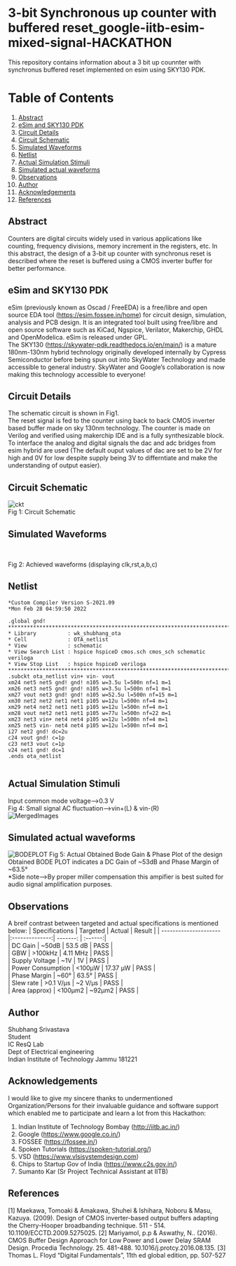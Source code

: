 # 3-bit Synchronous up counter with buffered reset_google-iitb-esim-mixed-signal-HACKATHON
This repository contains information about a 3 bit up counnter with synchronus buffered reset implemented on esim using SKY130 PDK.
# Table of Contents
1) [Abstract](https://github.com/Shubhang1234/MixedSIgnal_Hackathon/edit/main/README.md#abstract-) <br />
2) [eSim and SKY130 PDK](https://github.com/Shubhang1234/MixedSIgnal_Hackathon/blob/main/README.md#esim-and-sky130-pdk) <br />
3) [Circuit Details](https://github.com/Shubhang1234/MixedSIgnal_Hackathon/blob/main/README.md#circuit-details-) <br /> 
4) [Circuit Schematic](https://github.com/Shubhang1234/TwoStage-OTA/edit/main/README.md#refrence-circuit-waveform-) <br />
5) [Simulated Waveforms](https://github.com/Shubhang1234/TwoStage-OTA/edit/main/README.md#schematic-) <br />
6) [Netlist](https://github.com/Shubhang1234/TwoStage-OTA/edit/main/README.md#netlist-) <br />
7) [Actual Simulation Stimuli](https://github.com/Shubhang1234/TwoStage-OTA/edit/main/README.md#actual-simulation-stimuli-) <br />
8) [Simulated actual waveforms](https://github.com/Shubhang1234/TwoStage-OTA/edit/main/README.md#simulated-actual-waveforms-) <br />
9) [Observations](https://github.com/Shubhang1234/TwoStage-OTA/edit/main/README.md#observations-) <br />
10) [Author](https://github.com/Shubhang1234/TwoStage-OTA/edit/main/README.md#author-) <br />
11) [Acknowledgements](https://github.com/Shubhang1234/TwoStage-OTA/edit/main/README.md#acknowledgements-) <br />
12) [References](https://github.com/Shubhang1234/TwoStage-OTA/edit/main/README.md#references-) <br />
## Abstract <br />
Counters are digital circuits widely used in various applications like counting, frequency divisions, memory increment in the registers, etc. In this abstract, the design of a 3-bit up counter with synchronus reset is described where the reset is buffered using a CMOS inverter buffer for better performance.
## eSim and SKY130 PDK
eSim (previously known as Oscad / FreeEDA) is a free/libre and open source EDA tool (https://esim.fossee.in/home) for circuit design, simulation, analysis and PCB design. It is an integrated tool built using free/libre and open source software such as KiCad, Ngspice, Verilator, Makerchip, GHDL and OpenModelica. eSim is released under GPL. <br />
The SKY130 (https://skywater-pdk.readthedocs.io/en/main/) is a mature 180nm-130nm hybrid technology originally developed internally by Cypress Semiconductor before being spun out into SkyWater Technology and made accessible to general industry. SkyWater and Google’s collaboration is now making this technology accessible to everyone!
<br />
## Circuit Details <br />
The schematic circuit is shown in Fig1. <br />
The reset signal is fed to the counter using back to back CMOS inverter based buffer made on sky 130nm technology. The counter is made on Verilog and verified using makerchip IDE and is a fully synthesizable block. <br /> To interface the analog and digital signals the dac and adc bridges from esim hybrid are used (The default ouput values of dac are set to be 2V for high and 0V for low despite supply being 3V to differntiate and make the understanding of output easier). 
 <br />
## Circuit Schematic <br />
![ckt](https://user-images.githubusercontent.com/56774313/194709382-8ef1ee63-ad68-4ced-9988-0dc1d0f8e2e1.png)
<br />
Fig 1: Circuit Schematic
## Simulated Waveforms <br />
 <br />

Fig 2: Achieved waveforms (displaying clk,rst,a,b,c)
## Netlist <br />
```
*Custom Compiler Version S-2021.09
*Mon Feb 28 04:59:50 2022

.global gnd!
********************************************************************************
* Library          : wk_shubhang_ota
* Cell             : OTA_netlist
* View             : schematic
* View Search List : hspice hspiceD cmos.sch cmos_sch schematic veriloga
* View Stop List   : hspice hspiceD veriloga
********************************************************************************
.subckt ota_netlist vin+ vin- vout
xm24 net5 net5 gnd! gnd! n105 w=3.5u l=500n nf=1 m=1
xm26 net3 net5 gnd! gnd! n105 w=3.5u l=500n nf=1 m=1
xm27 vout net3 gnd! gnd! n105 w=52.5u l=500n nf=15 m=1
xm30 net2 net2 net1 net1 p105 w=12u l=500n nf=4 m=1
xm29 net4 net2 net1 net1 p105 w=12u l=500n nf=4 m=1
xm28 vout net2 net1 net1 p105 w=77u l=500n nf=22 m=1
xm23 net3 vin+ net4 net4 p105 w=12u l=500n nf=4 m=1
xm25 net5 vin- net4 net4 p105 w=12u l=500n nf=4 m=1
i27 net2 gnd! dc=2u
c24 vout gnd! c=1p
c23 net3 vout c=1p
v24 net1 gnd! dc=1
.ends ota_netlist
 
``` 
## Actual Simulation Stimuli <br />
Input common mode voltage-->0.3 V <br />
Fig 4: Small signal AC fluctuation-->vin+(L) & vin-(R) <br />![MergedImages](https://user-images.githubusercontent.com/56774313/155460689-fc33f329-06f1-4d11-811d-5864c1810580.png) <br />
## Simulated actual waveforms <br />
![BODEPLOT](https://user-images.githubusercontent.com/56774313/155464974-f0aa7c86-77f1-41d7-88f1-8ec2c4e6faee.png)
Fig 5: Actual Obtained Bode Gain & Phase Plot of the design <br />
Obtained BODE PLOT indicates a DC Gain of ~53dB and Phase Margin of ~63.5° <br />
*Side note-->By proper miller compensation this ampifier is best suited for audio signal amplification purposes.
## Observations <br />
A breif contrast between targeted and actual specifications is mentioned below:
| Specifications        | Targeted       | Actual     | Result  |
| --------------------- |:--------------:| -------:   | :------:|      
| DC Gain               | ~50dB          |   53.5 dB  | PASS    |  
| GBW                   | >100kHz        |   4.11 MHz | PASS    |  
| Supply Voltage        | ~1V            |   1V       | PASS    |  
| Power Consumption     | <100µW         |   17.37 µW | PASS    |  
| Phase Margin          | ~60°           |   63.5°    | PASS    |  
| Slew rate             | >0.1 V/μs      |   ~2 V/μs  | PASS    |  
| Area (approx)         | <100μm2        |   ~92μm2   | PASS    |  
## Author <br />
Shubhang Srivastava <br />
Student <br />
IC ResQ Lab <br />
Dept of Electrical engineering <br />
Indian Institute of Technology Jammu 181221<br />
## Acknowledgements <br />
I would like to give my sincere thanks to undermentioned Organization/Persons for their invaluable guidance and software support which enabled me to participate and learn a lot from this Hackathon:
 
1) Indian Institute of Technology Bombay (http://iitb.ac.in/)
2) Google (https://www.google.co.in/)
3) FOSSEE (https://fossee.in/)
4) Spoken Tutorials (https://spoken-tutorial.org/)
5) VSD (https://www.vlsisystemdesign.com)
6) Chips to Startup Gov of India (https://www.c2s.gov.in/)
7) Sumanto Kar (Sr Project Technical Assistant at IITB)

## References <br />

[1]	Maekawa, Tomoaki & Amakawa, Shuhei & Ishihara, Noboru & Masu, Kazuya. (2009). Design of CMOS inverter-based output buffers adapting the Cherry-Hooper broadbanding technique. 511 - 514. 10.1109/ECCTD.2009.5275025.
[2]	Mariyamol, p.p & Aswathy, N.. (2016). CMOS Buffer Design Approach for Low Power and Lower Delay SRAM Design. Procedia Technology. 25. 481-488. 10.1016/j.protcy.2016.08.135. 
[3]	Thomas L. Floyd “Digital Fundamentals”, 11th ed global edition, pp. 507-527



